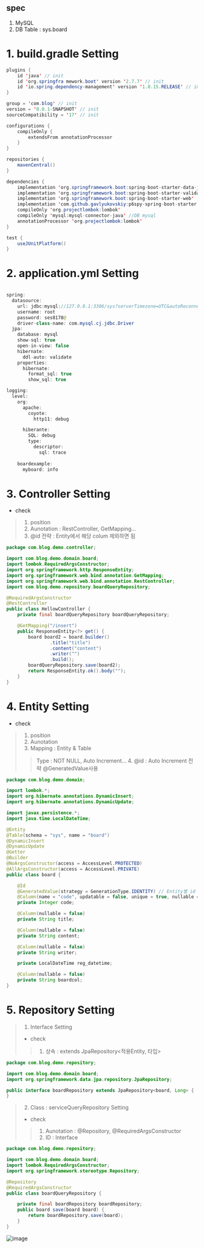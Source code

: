 ## spec
1. MySQL
2. DB Table : sys.board

# 1. build.gradle Setting
```java
plugins {
	id 'java' // init
	id 'org.springfra mework.boot' version '2.7.7' // init
	id 'io.spring.dependency-management' version '1.0.15.RELEASE' // init
}

group = 'com.blog' // init
version = '0.0.1-SNAPSHOT' // init
sourceCompatibility = '17' // init

configurations {
	compileOnly {
		extendsFrom annotationProcessor
	}
}

repositories {
	mavenCentral()
}

dependencies {
	implementation 'org.springframework.boot:spring-boot-starter-data-jpa' // JPA
	implementation 'org.springframework.boot:spring-boot-starter-validation'
	implementation 'org.springframework.boot:spring-boot-starter-web'
	implementation 'com.github.gavlyukovskiy:p6spy-spring-boot-starter:1.7.1' // DB value view
	compileOnly 'org.projectlombok:lombok'
	compileOnly 'mysql:mysql-connector-java' //DB mysql
	annotationProcessor 'org.projectlombok:lombok'
}

test {
	useJUnitPlatform()
}


```

# 2. application.yml Setting
```java

spring:
  datasource:
    url: jdbc:mysql://127.0.0.1:3306/sys?serverTimezone=UTC&autoReconnect=true&useSSL=false
    username: root
    password: ses8178@
    driver-class-name: com.mysql.cj.jdbc.Driver
  jpa:
    database: mysql
    show-sql: true
    open-in-view: false
    hibernate:
      ddl-auto: validate
    properties:
      hibernate:
        format_sql: true
        show_sql: true

logging:
  level:
    org:
      apache:
        coyote:
          http11: debug

      hiberante:
        SQL: debug
        type:
          descriptor:
            sql: trace
            
    boardexample:
      myboard: info
```

# 3. Controller Setting
- check
> 1. position
> 2. Aunotation : RestController, GetMapping...
> 3. @id 전략 : Entity에서 해당 colum 제외하면 됨
```java
package com.blog.demo.controller;

import com.blog.demo.domain.board;
import lombok.RequiredArgsConstructor;
import org.springframework.http.ResponseEntity;
import org.springframework.web.bind.annotation.GetMapping;
import org.springframework.web.bind.annotation.RestController;
import com.blog.demo.repository.boardQueryRepository;

@RequiredArgsConstructor
@RestController
public class HellowController {
    private final boardQueryRepository boardQueryRepository;

    @GetMapping("/insert")
    public ResponseEntity<?> get() {
        board board2 = board.builder()
                .title("title")
                .content("content")
                .writer("")
                .build();
        boardQueryRepository.save(board2);
        return ResponseEntity.ok().body("");
    }
}
```

# 4. Entity Setting
- check
> 1. position
> 2. Aunotation 
> 3. Mapping : Entity & Table
>> Type : NOT NULL, Auto Increment...
>> 4. @id : Auto Increment 전략 @GeneratedValue사용
```java
package com.blog.demo.domain;

import lombok.*;
import org.hibernate.annotations.DynamicInsert;
import org.hibernate.annotations.DynamicUpdate;

import javax.persistence.*;
import java.time.LocalDateTime;

@Entity
@Table(schema = "sys", name = "board")
@DynamicInsert
@DynamicUpdate
@Getter
@Builder
@NoArgsConstructor(access = AccessLevel.PROTECTED)
@AllArgsConstructor(access = AccessLevel.PRIVATE)
public class board {

    @Id
    @GeneratedValue(strategy = GenerationType.IDENTITY) // Entity별 id use
    @Column(name = "code", updatable = false, unique = true, nullable = false)
    private Integer code;

    @Column(nullable = false)
    private String title;

    @Column(nullable = false)
    private String content;

    @Column(nullable = false)
    private String writer;

    private LocalDateTime reg_datetime;

    @Column(nullable = false)
    private String boardcol;
}
```

# 5. Repository Setting
> 1. Interface Setting 
> - check
>> 1. 상속 : extends JpaRepository<적용Entity, 타입>
```java
package com.blog.demo.repository;

import com.blog.demo.domain.board;
import org.springframework.data.jpa.repository.JpaRepository;

public interface boardRepository extends JpaRepository<board, Long> {
}
```
> 2. Class : serviceQueryRepository Setting 
> - check
>> 1. Aunotation : @Repository, @RequiredArgsConstructor
>> 2. ID : Interface 
```java
package com.blog.demo.repository;

import com.blog.demo.domain.board;
import lombok.RequiredArgsConstructor;
import org.springframework.stereotype.Repository;

@Repository
@RequiredArgsConstructor
public class boardQueryRepository {

    private final boardRepository boardRepository;
    public board save(board board) {
        return boardRepository.save(board);
    }
}
```
![image](https://user-images.githubusercontent.com/60438691/212249120-1d2b618a-3823-4585-a387-c0bc8574c065.png)
